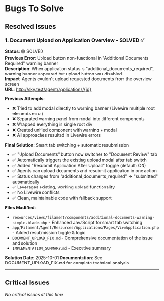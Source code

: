 # Bugs To Solve

## Resolved Issues

### 1. Document Upload on Application Overview - SOLVED ✅
**Status**: 🟢 SOLVED  
**Previous Error**: Upload button non-functional in "Additional Documents Required" warning banner  
**Description**: When application status is "additional_documents_required", warning banner appeared but upload button was disabled  
**Impact**: Agents couldn't upload requested documents from the overview screen  
**URL**: http://sky.test/agent/applications/{id}  

**Previous Attempts**:
- ❌ Tried to add modal directly to warning banner (Livewire multiple root elements error)
- ❌ Separated warning panel from modal into different components
- ❌ Wrapped everything in single root div
- ❌ Created unified component with warning + modal
- ❌ All approaches resulted in Livewire errors

**Final Solution**: Smart tab switching + automatic resubmission
- ✅ "Upload Documents" button now switches to "Document Review" tab
- ✅ Automatically triggers the existing upload modal after tab switch
- ✅ Added "Resubmit Application After Upload" toggle (default: ON)
- ✅ Agents can upload documents and resubmit application in one action
- ✅ Status changes from "additional_documents_required" → "submitted" automatically
- ✅ Leverages existing, working upload functionality
- ✅ No Livewire conflicts
- ✅ Clean, maintainable code with fallback support

**Files Modified**:
- `resources/views/filament/components/additional-documents-warning-simple.blade.php` - Enhanced JavaScript for smart tab switching
- `app/Filament/Agent/Resources/Applications/Pages/ViewApplication.php` - Added resubmission toggle & logic
- `DOCUMENT_UPLOAD_FIX.md` - Comprehensive documentation of the issue and solution
- `IMPLEMENTATION_SUMMARY.md` - Executive summary

**Solution Date**: 2025-10-01
**Documentation**: See DOCUMENT_UPLOAD_FIX.md for complete technical analysis

---

## Critical Issues

_No critical issues at this time_